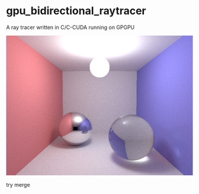 # gpu_bidirectional_raytracer
A ray tracer written in C/C-CUDA running on GPGPU

![My image](https://raw.githubusercontent.com/sim186/gpu_bidirectional_raytracer/master/img/path.png)

try merge